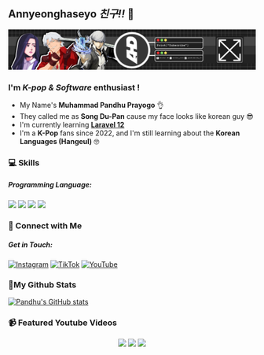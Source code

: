 ## Annyeonghaseyo _친구!!_ 👋

![PandhuPrayogo](img/banner.jpg)

### I'm _K-pop & Software_ enthusiast !

- My Name's **Muhammad Pandhu Prayogo** 👌
- They called me as **Song Du-Pan** cause my face looks like korean guy 😎
- I'm currently learning [**Laravel 12**](https://laravel.com/)
- I'm a **K-Pop** fans since 2022, and I'm still learning about the **Korean Languages (Hangeul)** 🤓

### 💻 Skills

##### Programming Language:

<img src="https://img.shields.io/badge/Python-FFD43B?style=for-the-badge&logo=python&logoColor=blue" /> <img src="https://img.shields.io/badge/HTML5-E34F26?style=for-the-badge&logo=html5&logoColor=white"/> <img src="https://img.shields.io/badge/CSS3-1572B6?style=for-the-badge&logo=css3&logoColor=white"/> <img src="https://img.shields.io/badge/JavaScript-323330?style=for-the-badge&logo=javascript&logoColor=F7DF1E" />

### 📱 Connect with Me

##### Get in Touch:

[![Instagram](https://img.shields.io/badge/Instagram-E4405F?style=for-the-badge&logo=instagram&logoColor=white)](https://www.instagram.com/luveriaaa._)
[![TikTok](https://img.shields.io/badge/TikTok-000000?style=for-the-badge&logo=tiktok&logoColor=white)](https://www.tiktok.com/@panduimnida_tv)
[![YouTube](https://img.shields.io/badge/YouTube-FF0000?style=for-the-badge&logo=youtube&logoColor=white)](https://www.youtube.com/@AluverHD)

### 🚩My Github Stats

[![Pandhu's GitHub stats](https://github-readme-stats.vercel.app/api?username=PandhuPrayogo)](https://github.com/anuraghazra/github-readme-stats)

### 📹 Featured Youtube Videos

<p align="center">
  <a href="https://youtu.be/fbRnLWiBYp0"><img src="https://img.youtube.com/vi/fbRnLWiBYp0/hqdefault.jpg" width="220" /></a>
  <a href="https://youtu.be/qUUWif4Ed1o"><img src="https://img.youtube.com/vi/qUUWif4Ed1o/hqdefault.jpg" width="220" /></a>
  <a href="https://youtu.be/yVjfQVmivJ0"><img src="https://img.youtube.com/vi/yVjfQVmivJ0/hqdefault.jpg" width="220" /></a>
</p>
